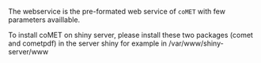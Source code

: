 The webservice is the pre-formated web service of `coMET` with few parameters availlable.

To install coMET on shiny server, please install these two packages (comet and cometpdf) in the server shiny for example in /var/www/shiny-server/www  
